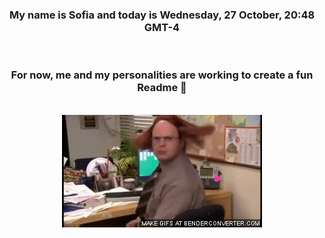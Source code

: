 


<div align="center">
<h3 >My name is Sofia and today is Wednesday, 27 October, 20:48 GMT-4</h3><br>
<h3 >For now, me and my personalities are working to create a fun Readme 👋
</h3><br>
<img src='img/dwight.gif' alt='working...'/>
</div>
